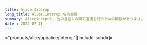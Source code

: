 ```yaml
---
title: Alice.Interop
long_title: Alice.Interop 名前空間
summary: AliceScriptと、他の言語との間で連携を行うための関数があります。
date : 2024-07-11
---
```


="products/alice/api/alice/interop"|[include-subdir]=
